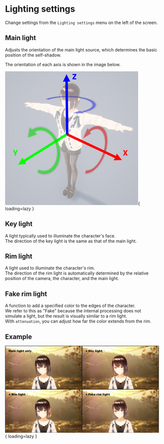 # Lighting settings

Change settings from the `Lighting settings` menu on the left of the screen.

## Main light

Adjusts the orientation of the main light source, which determines the basic position of the self-shadow.

The orientation of each axis is shown in the image below.

![](images/ue4_rotator.png){ loading=lazy }

## Key light

A light typically used to illuminate the character's face.  
The direction of the key light is the same as that of the main light.

## Rim light

A light used to illuminate the character's rim.  
The direction of the rim light is automatically determined by the relative position of the camera, the character, and the main light.

## Fake rim light

A function to add a specified color to the edges of the character.  
We refer to this as "Fake" because the internal processing does not simulate a light, but the result is visually similar to a rim light.  
With `attenuation`, you can adjust how far the color extends from the rim.

## Example

![](images/lighting_sample.png){ loading=lazy }
